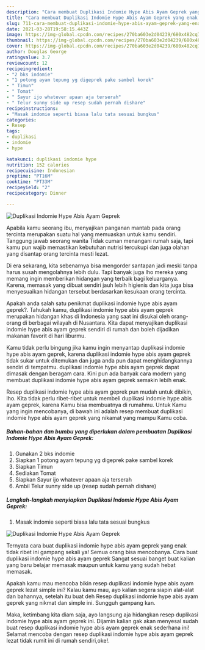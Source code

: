 ```yaml
---
description: "Cara membuat Duplikasi Indomie Hype Abis Ayam Geprek yang enak Untuk Jualan"
title: "Cara membuat Duplikasi Indomie Hype Abis Ayam Geprek yang enak Untuk Jualan"
slug: 711-cara-membuat-duplikasi-indomie-hype-abis-ayam-geprek-yang-enak-untuk-jualan
date: 2021-03-28T19:58:15.443Z
image: https://img-global.cpcdn.com/recipes/270ba603e2d04239/680x482cq70/duplikasi-indomie-hype-abis-ayam-geprek-foto-resep-utama.jpg
thumbnail: https://img-global.cpcdn.com/recipes/270ba603e2d04239/680x482cq70/duplikasi-indomie-hype-abis-ayam-geprek-foto-resep-utama.jpg
cover: https://img-global.cpcdn.com/recipes/270ba603e2d04239/680x482cq70/duplikasi-indomie-hype-abis-ayam-geprek-foto-resep-utama.jpg
author: Douglas George
ratingvalue: 3.7
reviewcount: 12
recipeingredient:
- "2 bks indomie"
- "1 potong ayam tepung yg digeprek pake sambel korek"
- " Timun"
- " Tomat"
- " Sayur ijo whatever apaan aja terserah"
- " Telur sunny side up resep sudah pernah dishare"
recipeinstructions:
- "Masak indomie seperti biasa lalu tata sesuai bungkus"
categories:
- Resep
tags:
- duplikasi
- indomie
- hype

katakunci: duplikasi indomie hype 
nutrition: 152 calories
recipecuisine: Indonesian
preptime: "PT16M"
cooktime: "PT33M"
recipeyield: "2"
recipecategory: Dinner

---
```



![Duplikasi Indomie Hype Abis Ayam Geprek](https://img-global.cpcdn.com/recipes/270ba603e2d04239/680x482cq70/duplikasi-indomie-hype-abis-ayam-geprek-foto-resep-utama.jpg)

Apabila kamu seorang ibu, menyajikan panganan mantab pada orang tercinta merupakan suatu hal yang memuaskan untuk kamu sendiri. Tanggung jawab seorang  wanita Tidak cuman menangani rumah saja, tapi kamu pun wajib memastikan kebutuhan nutrisi tercukupi dan juga olahan yang disantap orang tercinta mesti lezat.

Di era  sekarang, kita sebenarnya bisa mengorder santapan jadi meski tanpa harus susah mengolahnya lebih dulu. Tapi banyak juga lho mereka yang memang ingin memberikan hidangan yang terbaik bagi keluarganya. Karena, memasak yang dibuat sendiri jauh lebih higienis dan kita juga bisa menyesuaikan hidangan tersebut berdasarkan kesukaan orang tercinta. 



Apakah anda salah satu penikmat duplikasi indomie hype abis ayam geprek?. Tahukah kamu, duplikasi indomie hype abis ayam geprek merupakan hidangan khas di Indonesia yang saat ini disukai oleh orang-orang di berbagai wilayah di Nusantara. Kita dapat menyajikan duplikasi indomie hype abis ayam geprek sendiri di rumah dan boleh dijadikan makanan favorit di hari liburmu.

Kamu tidak perlu bingung jika kamu ingin menyantap duplikasi indomie hype abis ayam geprek, karena duplikasi indomie hype abis ayam geprek tidak sukar untuk ditemukan dan juga anda pun dapat menghidangkannya sendiri di tempatmu. duplikasi indomie hype abis ayam geprek dapat dimasak dengan beragam cara. Kini pun ada banyak cara modern yang membuat duplikasi indomie hype abis ayam geprek semakin lebih enak.

Resep duplikasi indomie hype abis ayam geprek pun mudah untuk dibikin, lho. Kita tidak perlu ribet-ribet untuk membeli duplikasi indomie hype abis ayam geprek, karena Kamu bisa membuatnya di rumahmu. Untuk Kamu yang ingin mencobanya, di bawah ini adalah resep membuat duplikasi indomie hype abis ayam geprek yang nikamat yang mampu Kamu coba.

<!--inarticleads1-->

##### Bahan-bahan dan bumbu yang diperlukan dalam pembuatan Duplikasi Indomie Hype Abis Ayam Geprek:

1. Gunakan 2 bks indomie
1. Siapkan 1 potong ayam tepung yg digeprek pake sambel korek
1. Siapkan  Timun
1. Sediakan  Tomat
1. Siapkan  Sayur ijo whatever apaan aja terserah
1. Ambil  Telur sunny side up (resep sudah pernah dishare)




<!--inarticleads2-->

##### Langkah-langkah menyiapkan Duplikasi Indomie Hype Abis Ayam Geprek:

1. Masak indomie seperti biasa lalu tata sesuai bungkus
<img src="https://img-global.cpcdn.com/steps/728dfde310aaaf8f/160x128cq70/duplikasi-indomie-hype-abis-ayam-geprek-langkah-memasak-1-foto.jpg" alt="Duplikasi Indomie Hype Abis Ayam Geprek">



Ternyata cara buat duplikasi indomie hype abis ayam geprek yang enak tidak ribet ini gampang sekali ya! Semua orang bisa mencobanya. Cara buat duplikasi indomie hype abis ayam geprek Sangat sesuai banget buat kalian yang baru belajar memasak maupun untuk kamu yang sudah hebat memasak.

Apakah kamu mau mencoba bikin resep duplikasi indomie hype abis ayam geprek lezat simple ini? Kalau kamu mau, ayo kalian segera siapin alat-alat dan bahannya, setelah itu buat deh Resep duplikasi indomie hype abis ayam geprek yang nikmat dan simple ini. Sungguh gampang kan. 

Maka, ketimbang kita diam saja, ayo langsung aja hidangkan resep duplikasi indomie hype abis ayam geprek ini. Dijamin kalian gak akan menyesal sudah buat resep duplikasi indomie hype abis ayam geprek enak sederhana ini! Selamat mencoba dengan resep duplikasi indomie hype abis ayam geprek lezat tidak rumit ini di rumah sendiri,oke!.

